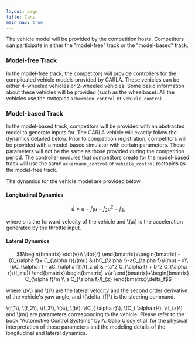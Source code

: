 ```yaml
---
layout: page
title: Cars
main_nav: true
---
```


The vehicle model will be provided by the competition hosts. Competitors can participate in either the "model-free" track or the "model-based" track.

### Model-free Track
In the model-free track, the competitors will provide controllers for the complicated vehicle models provided by CARLA. These vehicles can be either 4-wheeled vehicles or 2-wheeled vehicles. Some basic information about these vehicles will be provided (such as the wheelbase). All the vehicles use the rostopics `ackermann_control` or `vehicle_control`.


### Model-based Track
In the model-based track, competitors will be provided with an abstracted model to generate inputs for. The CARLA vehicle will exactly follow the dynamics detailed below. Prior to competition registration, competitors will be provided with a model-based simulator with certain parameters. These parameters will not be the same as those provided during the competition period. The controller modules that competitors create for the model-based track will use the same `ackermann_control` or `vehicle_control` rostopics as the model-free track.

The dynamics for the vehicle model are provided below.

#### Longitudinal Dynamics

$$\dot{u} = a - f_1 u - f_2 u^{2} - f_3,$$

where $u$ is the forward velocity of the vehicle and \\(a\\) is the acceleration generated by the throttle input.

#### Lateral Dynamics

$$\begin{bmatrix} \dot{v}\\ \dot{r}
\end{bmatrix}=\begin{bmatrix}
-(C_{\alpha f}+ C_{\alpha r})/(mu) & (bC_{\alpha r}-aC_{\alpha f})/(mu) - u\\
(bC_{\alpha r} - aC_{\alpha f})/(I_z u) & -(a^2 C_{\alpha f} + b^2 C_{\alpha r}/(I_z u))
\end{bmatrix}\begin{bmatrix}
v\\r
\end{bmatrix}+\begin{bmatrix}
C_{\alpha f}/m \\ a C_{\alpha f}/I_{z}
\end{bmatrix}\delta_f$$

where \\(v\\) and \\(r\\) are the lateral velocity and the second order derivative of the vehicle's yaw angle, and \\(\delta_{f}\\) is the steering command.

\\(f_1\\), \\(f_2\\), \\(f_3\\), \\(a\\), \\(b\\), \\(C_{ \alpha r}\\), \\(C_{ \alpha r}\\), \\(I_{z}\\) and \\(m\\) are parameters corresponding to the vehicle. Please refer to the book "Automotive Control Systems" by A. Galip Ulsoy et al. for the physical interpretation of those parameters and the modeling details of the longitudinal and lateral dynamics.
